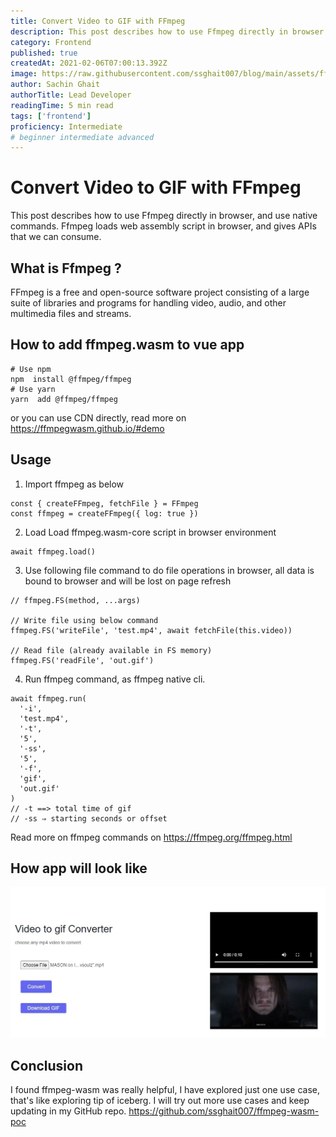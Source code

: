 ```yaml
---
title: Convert Video to GIF with FFmpeg
description: This post describes how to use Ffmpeg directly in browser.
category: Frontend
published: true
createdAt: 2021-02-06T07:00:13.392Z
image: https://raw.githubusercontent.com/ssghait007/blog/main/assets/ffmpeg-wasm.webp
author: Sachin Ghait
authorTitle: Lead Developer
readingTime: 5 min read
tags: ['frontend']
proficiency: Intermediate
# beginner intermediate advanced 
---
```


# Convert Video to GIF with FFmpeg

This post describes how to use Ffmpeg directly in browser, and use native commands.
Ffmpeg loads web assembly script in browser, and gives APIs that we can consume.

## What is Ffmpeg ?

FFmpeg is a free and open-source software project consisting of a large suite of libraries and programs for handling video, audio, and other multimedia files and streams.

## How to add ffmpeg.wasm to vue app

```bash{1,3-5}
# Use npm
npm  install @ffmpeg/ffmpeg
# Use yarn
yarn  add @ffmpeg/ffmpeg
```

or you can use CDN directly, read more on https://ffmpegwasm.github.io/#demo

## Usage

1. Import ffmpeg as below

```js{1,3-5}
const { createFFmpeg, fetchFile } = FFmpeg
const ffmpeg = createFFmpeg({ log: true })
```

2. Load Load ffmpeg.wasm-core script in browser environment

```js{1,3-5}
await ffmpeg.load()
```

3. Use following file command to do file operations in browser, all data is bound to browser and will be lost on page refresh

```js{1,3-5}
// ffmpeg.FS(method, ...args)

// Write file using below command
ffmpeg.FS('writeFile', 'test.mp4', await fetchFile(this.video))

// Read file (already available in FS memory)
ffmpeg.FS('readFile', 'out.gif')
```

4. Run ffmpeg command, as ffmpeg native cli.

```js{1,3-5}
await ffmpeg.run(
  '-i',
  'test.mp4',
  '-t',
  '5',
  '-ss',
  '5',
  '-f',
  'gif',
  'out.gif'
)
// -t ==> total time of gif
// -ss ⇒ starting seconds or offset
```

Read more on ffmpeg commands on https://ffmpeg.org/ffmpeg.html

## How app will look like

![image alt text](https://raw.githubusercontent.com/ssghait007/blog/main/assets/ffmpeg-mp4-to-gif.webp)

## Conclusion

I found ffmpeg-wasm was really helpful, I have explored just one use case, that's like exploring tip of iceberg.
I will try out more use cases and keep updating in my GitHub repo.
https://github.com/ssghait007/ffmpeg-wasm-poc

